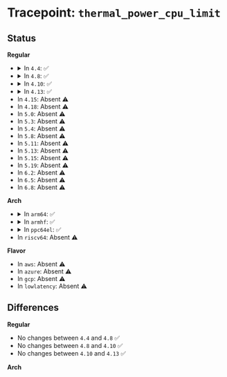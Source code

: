 # Tracepoint: <code>thermal_power_cpu_limit</code>

## Status
<b>Regular</b>
<ul>
<li>
<details>
<summary>In <code>4.4</code>: ✅</summary>

Event:

```c
struct trace_event_raw_thermal_power_cpu_limit {
    struct trace_entry ent;
    u32 __data_loc_cpumask;
    unsigned int freq;
    long unsigned int cdev_state;
    u32 power;
    char __data[0];
};
```
Function:

```c
void trace_event_raw_event_thermal_power_cpu_limit(void *__data, const struct cpumask *cpus, unsigned int freq, long unsigned int cdev_state, u32 power);
```
</details>
</li>
<li>
<details>
<summary>In <code>4.8</code>: ✅</summary>

Event:

```c
struct trace_event_raw_thermal_power_cpu_limit {
    struct trace_entry ent;
    u32 __data_loc_cpumask;
    unsigned int freq;
    long unsigned int cdev_state;
    u32 power;
    char __data[0];
};
```
Function:

```c
void trace_event_raw_event_thermal_power_cpu_limit(void *__data, const struct cpumask *cpus, unsigned int freq, long unsigned int cdev_state, u32 power);
```
</details>
</li>
<li>
<details>
<summary>In <code>4.10</code>: ✅</summary>

Event:

```c
struct trace_event_raw_thermal_power_cpu_limit {
    struct trace_entry ent;
    u32 __data_loc_cpumask;
    unsigned int freq;
    long unsigned int cdev_state;
    u32 power;
    char __data[0];
};
```
Function:

```c
void trace_event_raw_event_thermal_power_cpu_limit(void *__data, const struct cpumask *cpus, unsigned int freq, long unsigned int cdev_state, u32 power);
```
</details>
</li>
<li>
<details>
<summary>In <code>4.13</code>: ✅</summary>

Event:

```c
struct trace_event_raw_thermal_power_cpu_limit {
    struct trace_entry ent;
    u32 __data_loc_cpumask;
    unsigned int freq;
    long unsigned int cdev_state;
    u32 power;
    char __data[0];
};
```
Function:

```c
void trace_event_raw_event_thermal_power_cpu_limit(void *__data, const struct cpumask *cpus, unsigned int freq, long unsigned int cdev_state, u32 power);
```
</details>
</li>
<li>
In <code>4.15</code>: Absent ⚠️
</li>
<li>
In <code>4.18</code>: Absent ⚠️
</li>
<li>
In <code>5.0</code>: Absent ⚠️
</li>
<li>
In <code>5.3</code>: Absent ⚠️
</li>
<li>
In <code>5.4</code>: Absent ⚠️
</li>
<li>
In <code>5.8</code>: Absent ⚠️
</li>
<li>
In <code>5.11</code>: Absent ⚠️
</li>
<li>
In <code>5.13</code>: Absent ⚠️
</li>
<li>
In <code>5.15</code>: Absent ⚠️
</li>
<li>
In <code>5.19</code>: Absent ⚠️
</li>
<li>
In <code>6.2</code>: Absent ⚠️
</li>
<li>
In <code>6.5</code>: Absent ⚠️
</li>
<li>
In <code>6.8</code>: Absent ⚠️
</li>
</ul>
<b>Arch</b>
<ul>
<li>
<details>
<summary>In <code>arm64</code>: ✅</summary>

Event:

```c
struct trace_event_raw_thermal_power_cpu_limit {
    struct trace_entry ent;
    u32 __data_loc_cpumask;
    unsigned int freq;
    long unsigned int cdev_state;
    u32 power;
    char __data[0];
};
```
Function:

```c
void trace_event_raw_event_thermal_power_cpu_limit(void *__data, const struct cpumask *cpus, unsigned int freq, long unsigned int cdev_state, u32 power);
```
</details>
</li>
<li>
<details>
<summary>In <code>armhf</code>: ✅</summary>

Event:

```c
struct trace_event_raw_thermal_power_cpu_limit {
    struct trace_entry ent;
    u32 __data_loc_cpumask;
    unsigned int freq;
    long unsigned int cdev_state;
    u32 power;
    char __data[0];
};
```
Function:

```c
void trace_event_raw_event_thermal_power_cpu_limit(void *__data, const struct cpumask *cpus, unsigned int freq, long unsigned int cdev_state, u32 power);
```
</details>
</li>
<li>
<details>
<summary>In <code>ppc64el</code>: ✅</summary>

Event:

```c
struct trace_event_raw_thermal_power_cpu_limit {
    struct trace_entry ent;
    u32 __data_loc_cpumask;
    unsigned int freq;
    long unsigned int cdev_state;
    u32 power;
    char __data[0];
};
```
Function:

```c
void trace_event_raw_event_thermal_power_cpu_limit(void *__data, const struct cpumask *cpus, unsigned int freq, long unsigned int cdev_state, u32 power);
```
</details>
</li>
<li>
In <code>riscv64</code>: Absent ⚠️
</li>
</ul>
<b>Flavor</b>
<ul>
<li>
In <code>aws</code>: Absent ⚠️
</li>
<li>
In <code>azure</code>: Absent ⚠️
</li>
<li>
In <code>gcp</code>: Absent ⚠️
</li>
<li>
In <code>lowlatency</code>: Absent ⚠️
</li>
</ul>

## Differences
<b>Regular</b>
<ul>
<li>
No changes between <code>4.4</code> and <code>4.8</code> ✅
</li>
<li>
No changes between <code>4.8</code> and <code>4.10</code> ✅
</li>
<li>
No changes between <code>4.10</code> and <code>4.13</code> ✅
</li>
</ul>
<b>Arch</b>
<ul>
</ul>

